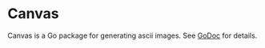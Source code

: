 # Canvas
Canvas is a Go package for generating ascii images. See [GoDoc](https://godoc.org/github.com/ianlopshire/canvas) for details.
